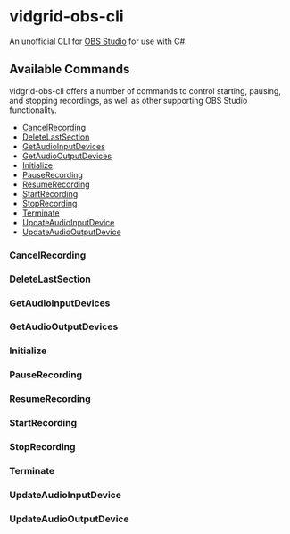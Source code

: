 # vidgrid-obs-cli

An unofficial CLI for [OBS Studio](https://github.com/obsproject/obs-studio) for use with C#. 


## Available Commands

vidgrid-obs-cli offers a number of commands to control starting, pausing, and stopping recordings, as well as other supporting OBS Studio functionality.

 - [CancelRecording](#cancelrecording)
 - [DeleteLastSection](#deletelastsection)
 - [GetAudioInputDevices](#getaudioinputdevices)
 - [GetAudioOutputDevices](#getaudiooutputdevices)
 - [Initialize](#initialize)
 - [PauseRecording](#pauserecording)
 - [ResumeRecording](#resumerecording)
 - [StartRecording](#startrecording)
 - [StopRecording](#stoprecording)
 - [Terminate](#terminate)
 - [UpdateAudioInputDevice](#updateaudoinputdevice)
 - [UpdateAudioOutputDevice](#updateaudiooutputdevice)

### CancelRecording
### DeleteLastSection
### GetAudioInputDevices
### GetAudioOutputDevices
### Initialize
### PauseRecording
### ResumeRecording
### StartRecording
### StopRecording
### Terminate
### UpdateAudioInputDevice
### UpdateAudioOutputDevice